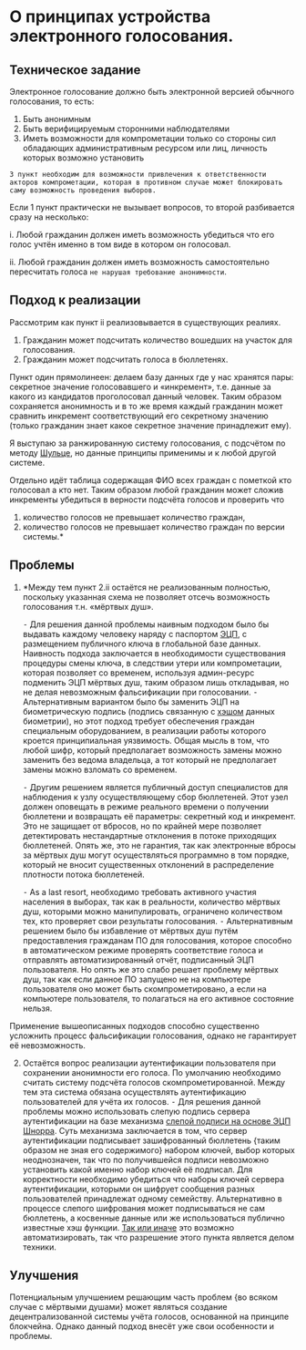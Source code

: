 # О принципах устройства электронного голосования.

## Техническое задание

Электронное голосование должно быть электронной версией обычного голосования, то есть:

1.	Быть анонимным
2.	Быть верифицируемым сторонними наблюдателями
3.	Иметь возможности для компрометации только со стороны сил обладающих административным ресурсом или лиц, личность которых возможно установить

```
3 пункт необходим для возможности привлечения к ответственности акторов компрометации, которая в противном случае может блокировать саму возможность проведения выборов.
```

Если 1 пункт практически не вызывает вопросов, то второй разбивается сразу на несколько:

i. Любой гражданин должен иметь возможность убедиться что его голос учтён именно в том виде в котором он голосовал.

ii. Любой гражданин должен иметь возможность самостоятельно пересчитать голоса `не нарушая требование анонимности`.

## Подход к реализации

Рассмотрим как пункт ii реализовывается в существующих реалиях.

1.	Гражданин может подсчитать количество вошедших на участок для голосования.
2.	Гражданин может подсчитать голоса в бюллетенях.

Пункт один прямолинеен: делаем базу данных где у нас хранятся пары: секретное значение голосовавшего и «инкремент», т.е. данные за какого из кандидатов проголосовал данный человек. Таким образом сохраняется анонимность и в то же время каждый гражданин может сравнить инкремент соответствующий его секретному значению (только гражданин знает какое секретное значение принадлежит ему). 

Я выступаю за ранжированную систему голосования, с подсчётом по методу [Шульце](https://ru.m.wikipedia.org/wiki/Метод_Шульце), но данные принципы применимы и к любой другой системе. 

Отдельно идёт таблица содержащая ФИО всех граждан с пометкой кто голосовал а кто нет. Таким образом любой гражданин может сложив инкременты убедиться в верности подсчёта голосов и проверить что 

1.	количество голосов не превышает количество граждан,
2.	количество голосов не превышает количество граждан по версии системы.*

## Проблемы

1.	*Между тем пункт 2.ii остаётся не реализованным полностью, поскольку указанная схема не позволяет отсечь возможность голосования т.н. «мёртвых душ». 

	 ⁃	Для решения данной проблемы наивным подходом было бы выдавать каждому человеку наряду с паспортом [ЭЦП](https://ru.m.wikipedia.org/wiki/Криптосистема_с_открытым_ключом), с размещением публичного ключа в глобальной базе данных. Наивность подхода заключается в необходимости существования процедуры смены ключа, в следствии утери или компрометации, которая позволяет со временем, используя админ-ресурс подменить ЭЦП мёртвых душ, таким образом лишь откладывая, но не делая невозможным фальсификации при голосовании.
	 ⁃	Альтернативным вариантом было бы заменить ЭЦП на биометрическую подпись (подпись связанную с [хэшом](https://ru.m.wikipedia.org/wiki/Хеш-функция) данных биометрии), но этот подход требует обеспечения граждан специальным оборудованием, в реализации работы которого кроется принципиальная уязвимость. Общая мысль в том, что любой шифр, который предполагает возможность замены можно заменить без ведома владельца, а тот который не предполагает замены можно взломать со временем.

	 ⁃	Другим решением является публичный доступ специалистов для наблюдения к узлу осуществляющему сбор бюллетеней. Этот узел должен оповещать в режиме реального времени о получении бюллетени и возвращать её параметры: секретный код и инкремент. Это не защищает от вбросов, но по крайней мере позволяет детектировать нестандартные отклонения в потоке приходящих бюллетеней. Опять же, это не гарантия, так как электронные вбросы за мёртвых душ могут осуществляться программно в том порядке, который не вносит существенных отклонений в распределение плотности потока бюллетеней.

	 ⁃	As a last resort, необходимо требовать активного участия населения в выборах, так как в реальности, количество мёртвых душ, которыми можно манипулировать, ограничено количеством тех, кто проверяет свои результаты голосования.
	 ⁃	Альтернативным решением было бы избавление от мёртвых душ путём предоставления гражданам ПО для голосования, которое способно в автоматическом режиме проверять соответствие голоса и отправлять автоматизированный отчёт, подписанный ЭЦП пользователя. Но опять же это слабо решает проблему мёртвых душ, так как если данное ПО запущено не на компьютере пользователя оно может быть скомпрометировано, а если на компьютере пользователя, то полагаться на его активное состояние нельзя.

  Применение вышеописанных подходов способно существенно усложнить процесс фальсификации голосования, однако не гарантирует её невозможность.

2.	Остаётся вопрос реализации аутентификации пользователя при сохранении анонимности его голоса. По умолчанию необходимо считать систему подсчёта голосов скомпрометированной. Между тем эта система обязана осуществлять аутентификацию пользователей для учёта их голосов.
	 ⁃	Для решения данной проблемы можно использовать слепую подпись сервера аутентификации на базе механизма [слепой подписи на основе ЭЦП Шнорра](https://ru.m.wikipedia.org/wiki/Слепая_подпись). Суть механизма заключается в том, что сервер аутентификации подписывает зашифрованный бюллетень {таким образом не зная его содержимого} набором ключей, выбор которых неоднозначен, так что по получившейся подписи невозможно установить какой именно набор ключей её подписал. Для корректности необходимо убедиться что наборы ключей сервера аутентификации, которыми он шифрует сообщения разных пользователей принадлежат одному семейству. Альтернативно в процессе слепого шифрования может подписываться не сам бюллетень, а косвенные данные или же использоваться публично известные хэш функции. [Так или иначе](https://ru.m.wikipedia.org/wiki/Протоколы_тайного_голосования#Протокол_Фудзиоки_—_Окамото_—_Оты) это возможно автоматизировать, так что разрешение этого пункта является делом техники.

## Улучшения

Потенциальным улучшением решающим часть проблем {во всяком случае с мёртвыми душами} может являться создание децентрализованной системы учёта голосов, основанной на принципе блокчейна. Однако данный подход внесёт уже свои особенности и проблемы.

